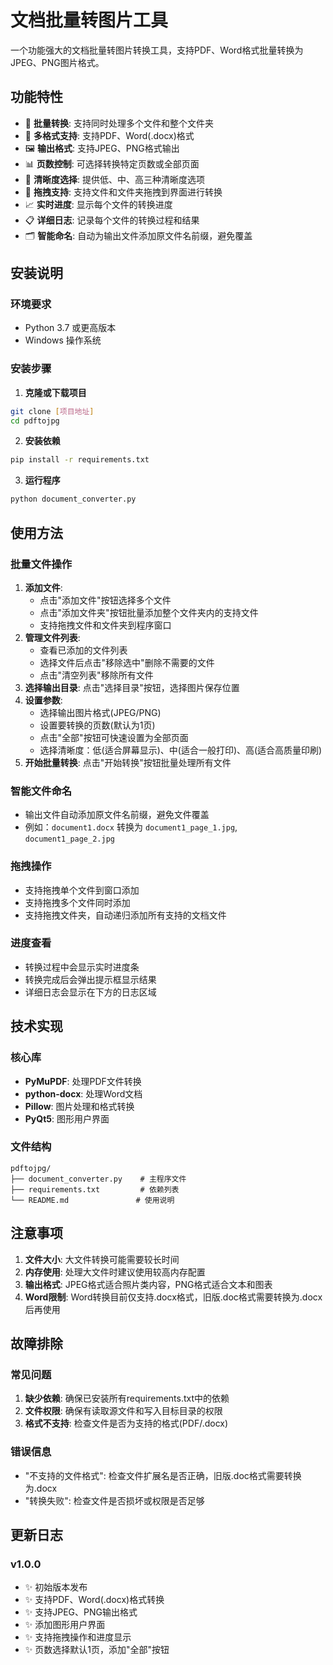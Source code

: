# 文档批量转图片工具

一个功能强大的文档批量转图片转换工具，支持PDF、Word格式批量转换为JPEG、PNG图片格式。

## 功能特性

- 📄 **批量转换**: 支持同时处理多个文件和整个文件夹
- 🔄 **多格式支持**: 支持PDF、Word(.docx)格式
- 🖼️ **输出格式**: 支持JPEG、PNG格式输出
- 📊 **页数控制**: 可选择转换特定页数或全部页面
- 🎯 **清晰度选择**: 提供低、中、高三种清晰度选项
- 🎯 **拖拽支持**: 支持文件和文件夹拖拽到界面进行转换
- 📈 **实时进度**: 显示每个文件的转换进度
- 📋 **详细日志**: 记录每个文件的转换过程和结果
- 🗂️ **智能命名**: 自动为输出文件添加原文件名前缀，避免覆盖

## 安装说明

### 环境要求
- Python 3.7 或更高版本
- Windows 操作系统

### 安装步骤

1. **克隆或下载项目**
```bash
git clone [项目地址]
cd pdftojpg
```

2. **安装依赖**
```bash
pip install -r requirements.txt
```

3. **运行程序**
```bash
python document_converter.py
```

## 使用方法

### 批量文件操作

1. **添加文件**: 
   - 点击"添加文件"按钮选择多个文件
   - 点击"添加文件夹"按钮批量添加整个文件夹内的支持文件
   - 支持拖拽文件和文件夹到程序窗口
2. **管理文件列表**: 
   - 查看已添加的文件列表
   - 选择文件后点击"移除选中"删除不需要的文件
   - 点击"清空列表"移除所有文件
3. **选择输出目录**: 点击"选择目录"按钮，选择图片保存位置
4. **设置参数**: 
   - 选择输出图片格式(JPEG/PNG)
   - 设置要转换的页数(默认为1页)
   - 点击"全部"按钮可快速设置为全部页面
   - 选择清晰度：低(适合屏幕显示)、中(适合一般打印)、高(适合高质量印刷)
5. **开始批量转换**: 点击"开始转换"按钮批量处理所有文件

### 智能文件命名

- 输出文件自动添加原文件名前缀，避免文件覆盖
- 例如：`document1.docx` 转换为 `document1_page_1.jpg`, `document1_page_2.jpg`

### 拖拽操作

- 支持拖拽单个文件到窗口添加
- 支持拖拽多个文件同时添加
- 支持拖拽文件夹，自动递归添加所有支持的文档文件

### 进度查看

- 转换过程中会显示实时进度条
- 转换完成后会弹出提示框显示结果
- 详细日志会显示在下方的日志区域

## 技术实现

### 核心库
- **PyMuPDF**: 处理PDF文件转换
- **python-docx**: 处理Word文档
- **Pillow**: 图片处理和格式转换
- **PyQt5**: 图形用户界面

### 文件结构
```
pdftojpg/
├── document_converter.py    # 主程序文件
├── requirements.txt         # 依赖列表
└── README.md               # 使用说明
```

## 注意事项

1. **文件大小**: 大文件转换可能需要较长时间
2. **内存使用**: 处理大文件时建议使用较高内存配置
3. **输出格式**: JPEG格式适合照片类内容，PNG格式适合文本和图表
4. **Word限制**: Word转换目前仅支持.docx格式，旧版.doc格式需要转换为.docx后再使用

## 故障排除

### 常见问题

1. **缺少依赖**: 确保已安装所有requirements.txt中的依赖
2. **文件权限**: 确保有读取源文件和写入目标目录的权限
3. **格式不支持**: 检查文件是否为支持的格式(PDF/.docx)

### 错误信息

- "不支持的文件格式": 检查文件扩展名是否正确，旧版.doc格式需要转换为.docx
- "转换失败": 检查文件是否损坏或权限是否足够

## 更新日志

### v1.0.0
- ✨ 初始版本发布
- ✨ 支持PDF、Word(.docx)格式转换
- ✨ 支持JPEG、PNG输出格式
- ✨ 添加图形用户界面
- ✨ 支持拖拽操作和进度显示
- ✨ 页数选择默认1页，添加"全部"按钮